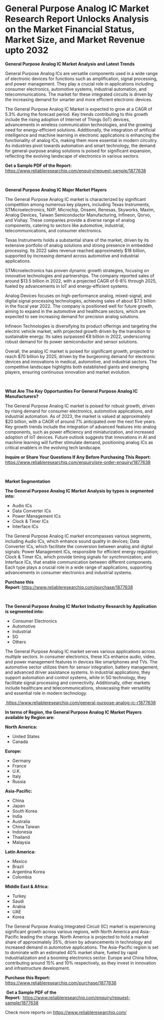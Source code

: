 <p><h1>General Purpose Analog IC Market Research Report Unlocks Analysis on the Market Financial Status, Market Size, and Market Revenue upto 2032</h1></p><p><strong>General Purpose Analog IC Market Analysis and Latest Trends</strong></p>
<p><p>General Purpose Analog ICs are versatile components used in a wide range of electronic devices for functions such as amplification, signal processing, and power management. They play a crucial role in applications including consumer electronics, automotive systems, industrial automation, and telecommunications. The market for these integrated circuits is driven by the increasing demand for smarter and more efficient electronic devices.</p><p>The General Purpose Analog IC Market is expected to grow at a CAGR of 5.3% during the forecast period. Key trends contributing to this growth include the rising adoption of Internet of Things (IoT) devices, advancements in wireless communication technologies, and the growing need for energy-efficient solutions. Additionally, the integration of artificial intelligence and machine learning in electronic applications is enhancing the functionality of analog ICs, making them more essential in modern circuitry. As industries pivot towards automation and smart technology, the demand for general-purpose analog solutions is poised for significant expansion, reflecting the evolving landscape of electronics in various sectors.</p></p>
<p><strong>Get a Sample PDF of the Report:&nbsp;</strong> <a href="https://www.reliableresearchiq.com/enquiry/request-sample/1877638?utm_campaign=2468&utm_medium=2&utm_source=Github&utm_content=ia&utm_term=13022025&utm_id=general-purpose-analog-ic">https://www.reliableresearchiq.com/enquiry/request-sample/1877638</a></p>
<p>&nbsp;</p>
<p><strong>General Purpose Analog IC Major Market Players</strong></p>
<p><p>The General Purpose Analog IC market is characterized by significant competition among numerous key players, including Texas Instruments, STMicroelectronics, NXP, Microchip, Onsemi, Renesas, Skyworks, Maxim, Analog Devices, Taiwan Semiconductor Manufacturing, Infineon, Qorvo, and Vishay. These companies provide a diverse range of analog components, catering to sectors like automotive, industrial, telecommunications, and consumer electronics.</p><p>Texas Instruments holds a substantial share of the market, driven by its extensive portfolio of analog solutions and strong presence in embedded processing. Its 2022 sales revenue reached approximately $18 billion, supported by increasing demand across automotive and industrial applications.</p><p>STMicroelectronics has proven dynamic growth strategies, focusing on innovative technologies and partnerships. The company reported sales of around $13.5 billion in 2022, with a projected CAGR of 6-8% through 2025, fueled by advancements in IoT and energy-efficient systems.</p><p>Analog Devices focuses on high-performance analog, mixed-signal, and digital signal processing technologies, achieving sales of about $7.3 billion in the fiscal year 2022. The company is positioned well for future growth, aiming to expand in the automotive and healthcare sectors, which are expected to see increasing demand for precision analog solutions.</p><p>Infineon Technologies is diversifying its product offerings and targeting the electric vehicle market, with projected growth driven by the transition to sustainable energy. Its sales surpassed €8 billion in 2022, underscoring robust demand for its power semiconductor and sensor solutions.</p><p>Overall, the analog IC market is poised for significant growth, projected to reach $70 billion by 2025, driven by the burgeoning demand for electronic devices and innovations in medical, automotive, and industrial sectors. The competitive landscape highlights both established giants and emerging players, ensuring continuous innovation and market evolution.</p></p>
<p>&nbsp;</p>
<p><strong>What Are The Key Opportunities For General Purpose Analog IC Manufacturers?</strong></p>
<p><p>The General Purpose Analog IC market is poised for robust growth, driven by rising demand for consumer electronics, automotive applications, and industrial automation. As of 2023, the market is valued at approximately $20 billion, with a CAGR of around 7% anticipated over the next five years. Key growth trends include the integration of advanced features into analog components, such as power efficiency and miniaturization, and increased adoption of IoT devices. Future outlook suggests that innovations in AI and machine learning will further stimulate demand, positioning analog ICs as critical enablers in the evolving tech landscape.</p></p>
<p><strong>Inquire or Share Your Questions If Any Before Purchasing This Report:</strong> <a href="https://www.reliableresearchiq.com/enquiry/pre-order-enquiry/1877638?utm_campaign=2468&utm_medium=2&utm_source=Github&utm_content=ia&utm_term=13022025&utm_id=general-purpose-analog-ic">https://www.reliableresearchiq.com/enquiry/pre-order-enquiry/1877638</a></p>
<p>&nbsp;</p>
<p><strong>Market Segmentation</strong></p>
<p><strong>The General Purpose Analog IC Market Analysis by types is segmented into:</strong></p>
<p><ul><li>Audio ICs</li><li>Data Converter ICs</li><li>Power Management ICs</li><li>Clock & Timer ICs</li><li>Interface ICs</li></ul></p>
<p><p>The General Purpose Analog IC market encompasses various segments, including Audio ICs, which enhance sound quality in devices; Data Converter ICs, which facilitate the conversion between analog and digital signals; Power Management ICs, responsible for efficient energy regulation; Clock & Timer ICs, which provide timing signals for synchronization; and Interface ICs, that enable communication between different components. Each type plays a crucial role in a wide range of applications, supporting advancements in consumer electronics and industrial systems.</p></p>
<p><strong>Purchase this Report:&nbsp;</strong><a href="https://www.reliableresearchiq.com/purchase/1877638?utm_campaign=2468&utm_medium=2&utm_source=Github&utm_content=ia&utm_term=13022025&utm_id=general-purpose-analog-ic">https://www.reliableresearchiq.com/purchase/1877638</a></p>
<p>&nbsp;</p>
<p><strong>The General Purpose Analog IC Market Industry Research by Application is segmented into:</strong></p>
<p><ul><li>Consumer Electronics</li><li>Automotive</li><li>Industrial</li><li>5G</li><li>Others</li></ul></p>
<p><p>The General Purpose Analog IC market serves various applications across multiple sectors. In consumer electronics, these ICs enhance audio, video, and power management features in devices like smartphones and TVs. The automotive sector utilizes them for sensor integration, battery management, and advanced driver assistance systems. In industrial applications, they support automation and control systems, while in 5G technology, they facilitate signal processing and connectivity. Additionally, other markets include healthcare and telecommunications, showcasing their versatility and essential role in modern technology.</p></p>
<p><a href="https://www.reliableresearchiq.com/general-purpose-analog-ic-r1877638?utm_campaign=2468&utm_medium=2&utm_source=Github&utm_content=ia&utm_term=13022025&utm_id=general-purpose-analog-ic">&nbsp;https://www.reliableresearchiq.com/general-purpose-analog-ic-r1877638</a></p>
<p><strong>In terms of Region, the General Purpose Analog IC Market Players available by Region are:</strong></p>
<p>
    <p> <strong> North America: </strong>
        <ul>
            <li>United States</li>
            <li>Canada</li>
        </ul>
        </p> 
    <p> <strong> Europe: </strong>
        <ul>
            <li>Germany</li>
            <li>France</li>
            <li>U.K.</li>
            <li>Italy</li>
            <li>Russia</li>
        </ul>
        </p> 
    <p> <strong> Asia-Pacific: </strong>
        <ul>
            <li>China</li>
            <li>Japan</li>
            <li>South Korea</li>
            <li>India</li>
            <li>Australia</li>
            <li>China Taiwan</li>
            <li>Indonesia</li>
            <li>Thailand</li>
            <li>Malaysia</li>
        </ul>
        </p> 
    <p> <strong> Latin America: </strong>
        <ul>
            <li>Mexico</li>
            <li>Brazil</li>
            <li>Argentina Korea</li>
            <li>Colombia</li>
        </ul>
        </p> 
    <p> <strong> Middle East & Africa: </strong>
        <ul>
            <li>Turkey</li>
            <li>Saudi</li>
            <li>Arabia</li>
            <li>UAE</li>
            <li>Korea</li>
        </ul>
    </p>
    </p>
<p><p>The General Purpose Analog Integrated Circuit (IC) market is experiencing significant growth across various regions, with North America and Asia-Pacific leading the charge. North America is projected to hold a market share of approximately 35%, driven by advancements in technology and increased demand in automotive applications. The Asia-Pacific region is set to dominate with an estimated 40% market share, fueled by rapid industrialization and a booming electronics sector. Europe and China follow, contributing around 15% and 10% respectively, as they invest in innovation and infrastructure development.</p></p>
<p><strong>Purchase this Report: </strong><a href="https://www.reliableresearchiq.com/purchase/1877638?utm_campaign=2468&utm_medium=2&utm_source=Github&utm_content=ia&utm_term=13022025&utm_id=general-purpose-analog-ic">https://www.reliableresearchiq.com/purchase/1877638</a></p>
<p>&nbsp;<strong>Get a Sample PDF of the Report:&nbsp;&nbsp;</strong><a href="https://www.reliableresearchiq.com/enquiry/request-sample/1877638?utm_campaign=2468&utm_medium=2&utm_source=Github&utm_content=ia&utm_term=13022025&utm_id=general-purpose-analog-ic">https://www.reliableresearchiq.com/enquiry/request-sample/1877638</a></p>
<p><strong></strong></p>
<p>Check more reports on <a href="https://www.reliableresearchiq.com/?utm_campaign=2468&utm_medium=2&utm_source=Github&utm_content=ia&utm_term=13022025&utm_id=general-purpose-analog-ic">https://www.reliableresearchiq.com/</a></p>